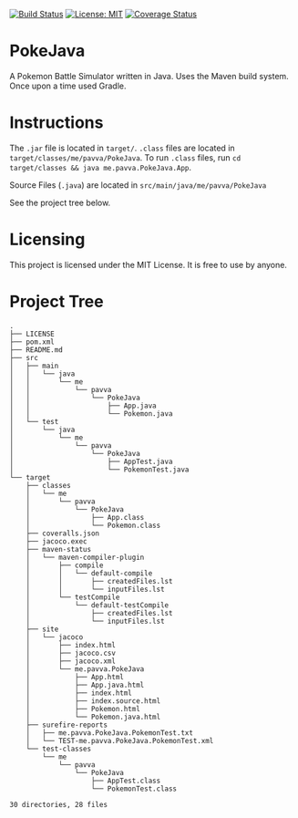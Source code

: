[![Build Status](https://travis-ci.org/20avva/PokeJava.svg?branch=master)](https://travis-ci.org/20avva/PokeJava)
[![License: MIT](https://img.shields.io/badge/License-MIT-yellow.svg)](https://opensource.org/licenses/MIT)
[![Coverage Status](https://coveralls.io/repos/github/20avva/PokeJava/badge.svg)](https://coveralls.io/github/20avva/PokeJava)

# PokeJava

A Pokemon Battle Simulator written in Java. Uses the Maven build system. Once upon a time used Gradle.

# Instructions

The `.jar` file is located in `target/`. `.class` files are located in `target/classes/me/pavva/PokeJava`. To run
 `.class` files, run `cd target/classes && java me.pavva.PokeJava.App`.
 
Source Files (`.java`) are located in `src/main/java/me/pavva/PokeJava`
 
See the project tree below.

# Licensing

This project is licensed under the MIT License. It is free to use by anyone.

# Project Tree
```
.
├── LICENSE
├── pom.xml
├── README.md
├── src
│   ├── main
│   │   └── java
│   │       └── me
│   │           └── pavva
│   │               └── PokeJava
│   │                   ├── App.java
│   │                   └── Pokemon.java
│   └── test
│       └── java
│           └── me
│               └── pavva
│                   └── PokeJava
│                       ├── AppTest.java
│                       └── PokemonTest.java
└── target
    ├── classes
    │   └── me
    │       └── pavva
    │           └── PokeJava
    │               ├── App.class
    │               └── Pokemon.class
    ├── coveralls.json
    ├── jacoco.exec
    ├── maven-status
    │   └── maven-compiler-plugin
    │       ├── compile
    │       │   └── default-compile
    │       │       ├── createdFiles.lst
    │       │       └── inputFiles.lst
    │       └── testCompile
    │           └── default-testCompile
    │               ├── createdFiles.lst
    │               └── inputFiles.lst
    ├── site
    │   └── jacoco
    │       ├── index.html
    │       ├── jacoco.csv
    │       ├── jacoco.xml
    │       └── me.pavva.PokeJava
    │           ├── App.html
    │           ├── App.java.html
    │           ├── index.html
    │           ├── index.source.html
    │           ├── Pokemon.html
    │           └── Pokemon.java.html
    ├── surefire-reports
    │   ├── me.pavva.PokeJava.PokemonTest.txt
    │   └── TEST-me.pavva.PokeJava.PokemonTest.xml
    └── test-classes
        └── me
            └── pavva
                └── PokeJava
                    ├── AppTest.class
                    └── PokemonTest.class

30 directories, 28 files
```